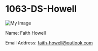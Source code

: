# 1063-DS-Howell

![My Image](file:///Users/faithhowell/Desktop/Desktop/29389252_10215375451409517_4263804873021063168_o.jpg)

Name: Faith Howell


Email Address: faith-howell@outlook.com
